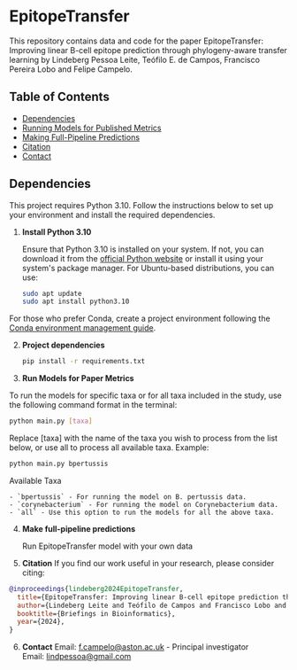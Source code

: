 # EpitopeTransfer

This repository contains data and code for the paper EpitopeTransfer: Improving linear B-cell epitope prediction through phylogeny-aware transfer learning by Lindeberg Pessoa Leite, Teófilo E. de Campos, Francisco Pereira Lobo and Felipe Campelo.

## Table of Contents
- [Dependencies](#dependencies)
- [Running Models for Published Metrics](#running-models-for-published-metrics)
- [Making Full-Pipeline Predictions](#making-full-pipeline-predictions)
- [Citation](#citation)
- [Contact](#contact)

## Dependencies

This project requires Python 3.10. Follow the instructions below to set up your environment and install the required dependencies.


1. **Install Python 3.10**

   Ensure that Python 3.10 is installed on your system. If not, you can download it from the [official Python website](https://www.python.org/downloads/release/python-3100/) or install it using your system's package manager. For Ubuntu-based distributions, you can use:

   ```bash
   sudo apt update
   sudo apt install python3.10
   ```
  For those who prefer Conda, create a project environment following the [Conda environment management guide](https://conda.io/projects/conda/en/latest/user-guide/tasks/manage-environments.html).

2. **Project dependencies**

   ```bash
   pip install -r requirements.txt
   ```
3. **Run Models for Paper Metrics**

  To run the models for specific taxa or for all taxa included in the study, use the following command format in the terminal:

  ```bash
  python main.py [taxa]
  ```
  Replace [taxa] with the name of the taxa you wish to process from the list below, or use all to process all available taxa. Example:

   ```bash
   python main.py bpertussis
  ```
  Available Taxa

    - `bpertussis` - For running the model on B. pertussis data.
    - `corynebacterium` - For running the model on Corynebacterium data.
    - `all` - Use this option to run the models for all the above taxa.

4. **Make full-pipeline predictions**


    Run EpitopeTransfer model with your own data

5. **Citation**
   If you find our work useful in your research, please consider citing:
  ```bibtex
  @inproceedings{lindeberg2024EpitopeTransfer,
    title={EpitopeTransfer: Improving linear B-cell epitope prediction through phylogeny-aware transfer learning},
    author={Lindeberg Leite and Teófilo de Campos and Francisco Lobo and Felipe Campelo},
    booktitle={Briefings in Bioinformatics},
    year={2024},
  }
  ````
6. **Contact**
Email: [f.campelo@aston.ac.uk](mailto:f.campelo@aston.ac.uk) - Principal investigator <br>
Email: [lindpessoa@gmail.com](mailto:lindpessoa@gmail.com)
